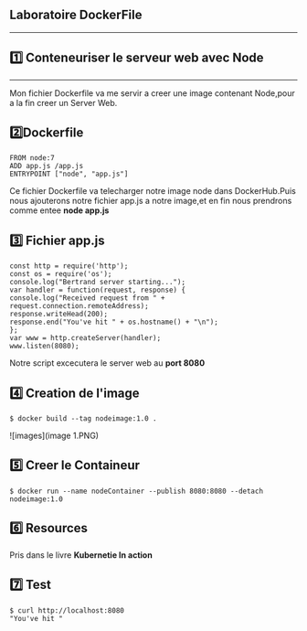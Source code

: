 ## Laboratoire DockerFile
-------------------------------------
## :one: Conteneuriser le serveur web avec Node 
-------------------------------------
Mon fichier Dockerfile va me servir a creer une image contenant Node,pour a la fin creer un Server Web.

## :two:Dockerfile 
```
FROM node:7
ADD app.js /app.js
ENTRYPOINT ["node", "app.js"]

```
Ce fichier Dockerfile va telecharger notre image node dans DockerHub.Puis nous ajouterons notre fichier app.js a notre image,et en fin nous prendrons comme entee **node app.js**


## :three: Fichier app.js 

```
const http = require('http');
const os = require('os');
console.log("Bertrand server starting...");
var handler = function(request, response) {
console.log("Received request from " + request.connection.remoteAddress);
response.writeHead(200);
response.end("You've hit " + os.hostname() + "\n");
};
var www = http.createServer(handler);
www.listen(8080);

```
Notre script excecutera le server web au **port 8080**

## :four: Creation de l'image

```
$ docker build --tag nodeimage:1.0 .

```
![images](image 1.PNG)
## :five: Creer le Containeur 
```
$ docker run --name nodeContainer --publish 8080:8080 --detach nodeimage:1.0 

```
## :six: Resources
Pris dans le livre **Kubernetie In action**

## :seven: Test
```
$ curl http://localhost:8080
"You've hit "
```

